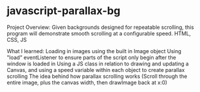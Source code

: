 # javascript-parallax-bg

Project Overview:
Given backgrounds designed for repeatable scrolling, this program will demonstrate smooth scrolling at a configurable speed.
HTML, CSS, JS

What I learned:
Loading in images using the built in Image object
Using "load" eventListener to ensure parts of the script only begin after the window is loaded in
Using a JS class in relation to drawing and updating a Canvas, and using a speed variable within each object to create parallax scrolling
The idea behind how parallax scrolling works (Scroll through the entire image, plus the canvas width, then drawImage back at x:0)
